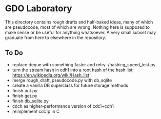 # GDO Laboratory

This directory contains rough drafts and half-baked ideas, many of
which are pseudocode, most of which are wrong.  Nothing here is
supposed to make sense or be useful for anything whatsoever.  A very
small subset may graduate from here to elsewhere in the repository.

## To Do

- replace deque with something faster and retry
  ./hashing_speed_test.py
- turn the stream hash in cdh1 into a root hash of the hash list;
  https://en.wikipedia.org/wiki/Hash_list
- merge rough_draft_pseudocode.py with db_sqlite
-  create a vanilla DB superclass for future storage methods
- finish put.py
- finish get.py
- finish db_sqlite.py
- cdch as higher-performance version of cdc1+cdh1 
- reimplement cdc1p in C
